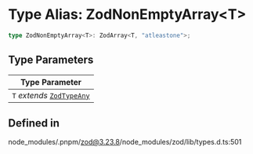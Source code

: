 # Type Alias: ZodNonEmptyArray\<T\>

```ts
type ZodNonEmptyArray<T>: ZodArray<T, "atleastone">;
```

## Type Parameters

| Type Parameter |
| ------ |
| `T` *extends* [`ZodTypeAny`](ZodTypeAny.md) |

## Defined in

node\_modules/.pnpm/zod@3.23.8/node\_modules/zod/lib/types.d.ts:501
